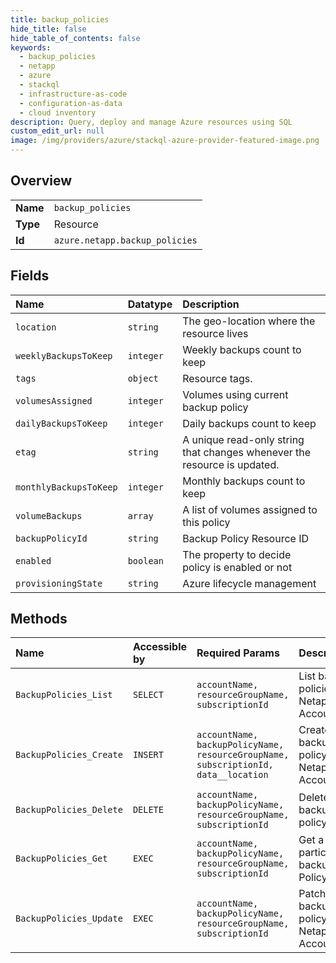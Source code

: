 ```yaml
---
title: backup_policies
hide_title: false
hide_table_of_contents: false
keywords:
  - backup_policies
  - netapp
  - azure    
  - stackql
  - infrastructure-as-code
  - configuration-as-data
  - cloud inventory
description: Query, deploy and manage Azure resources using SQL
custom_edit_url: null
image: /img/providers/azure/stackql-azure-provider-featured-image.png
---
```

  
    

## Overview
<table><tbody>
<tr><td><b>Name</b></td><td><code>backup_policies</code></td></tr>
<tr><td><b>Type</b></td><td>Resource</td></tr>
<tr><td><b>Id</b></td><td><code>azure.netapp.backup_policies</code></td></tr>
</tbody></table>

## Fields
| Name | Datatype | Description |
|:-----|:---------|:------------|
| `location` | `string` | The geo-location where the resource lives |
| `weeklyBackupsToKeep` | `integer` | Weekly backups count to keep |
| `tags` | `object` | Resource tags. |
| `volumesAssigned` | `integer` | Volumes using current backup policy |
| `dailyBackupsToKeep` | `integer` | Daily backups count to keep |
| `etag` | `string` | A unique read-only string that changes whenever the resource is updated. |
| `monthlyBackupsToKeep` | `integer` | Monthly backups count to keep |
| `volumeBackups` | `array` | A list of volumes assigned to this policy |
| `backupPolicyId` | `string` | Backup Policy Resource ID |
| `enabled` | `boolean` | The property to decide policy is enabled or not |
| `provisioningState` | `string` | Azure lifecycle management |
## Methods
| Name | Accessible by | Required Params | Description |
|:-----|:--------------|:----------------|:------------|
| `BackupPolicies_List` | `SELECT` | `accountName, resourceGroupName, subscriptionId` | List backup policies for Netapp Account |
| `BackupPolicies_Create` | `INSERT` | `accountName, backupPolicyName, resourceGroupName, subscriptionId, data__location` | Create a backup policy for Netapp Account |
| `BackupPolicies_Delete` | `DELETE` | `accountName, backupPolicyName, resourceGroupName, subscriptionId` | Delete backup policy |
| `BackupPolicies_Get` | `EXEC` | `accountName, backupPolicyName, resourceGroupName, subscriptionId` | Get a particular backup Policy |
| `BackupPolicies_Update` | `EXEC` | `accountName, backupPolicyName, resourceGroupName, subscriptionId` | Patch a backup policy for Netapp Account |
